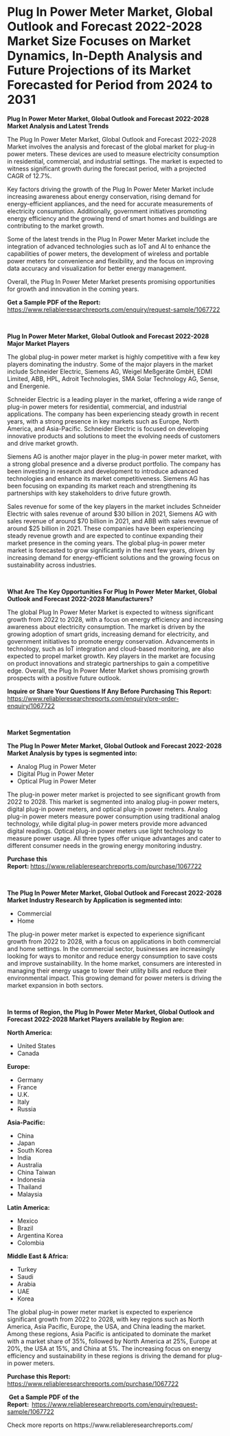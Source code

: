 <p><h1>Plug In Power Meter Market, Global Outlook and Forecast 2022-2028 Market Size Focuses on Market Dynamics, In-Depth Analysis and Future Projections of its Market Forecasted for Period from 2024 to 2031</h1></p><p><strong>Plug In Power Meter Market, Global Outlook and Forecast 2022-2028 Market Analysis and Latest Trends</strong></p>
<p><p>The Plug In Power Meter Market, Global Outlook and Forecast 2022-2028 Market involves the analysis and forecast of the global market for plug-in power meters. These devices are used to measure electricity consumption in residential, commercial, and industrial settings. The market is expected to witness significant growth during the forecast period, with a projected CAGR of 12.7%.</p><p>Key factors driving the growth of the Plug In Power Meter Market include increasing awareness about energy conservation, rising demand for energy-efficient appliances, and the need for accurate measurements of electricity consumption. Additionally, government initiatives promoting energy efficiency and the growing trend of smart homes and buildings are contributing to the market growth.</p><p>Some of the latest trends in the Plug In Power Meter Market include the integration of advanced technologies such as IoT and AI to enhance the capabilities of power meters, the development of wireless and portable power meters for convenience and flexibility, and the focus on improving data accuracy and visualization for better energy management.</p><p>Overall, the Plug In Power Meter Market presents promising opportunities for growth and innovation in the coming years.</p></p>
<p><strong>Get a Sample PDF of the Report:&nbsp;</strong> <a href="https://www.reliableresearchreports.com/enquiry/request-sample/1067722">https://www.reliableresearchreports.com/enquiry/request-sample/1067722</a></p>
<p>&nbsp;</p>
<p><strong>Plug In Power Meter Market, Global Outlook and Forecast 2022-2028 Major Market Players</strong></p>
<p><p>The global plug-in power meter market is highly competitive with a few key players dominating the industry. Some of the major players in the market include Schneider Electric, Siemens AG, Weigel Meßgeräte GmbH, EDMI Limited, ABB, HPL, Adroit Technologies, SMA Solar Technology AG, Sense, and Energenie.</p><p>Schneider Electric is a leading player in the market, offering a wide range of plug-in power meters for residential, commercial, and industrial applications. The company has been experiencing steady growth in recent years, with a strong presence in key markets such as Europe, North America, and Asia-Pacific. Schneider Electric is focused on developing innovative products and solutions to meet the evolving needs of customers and drive market growth.</p><p>Siemens AG is another major player in the plug-in power meter market, with a strong global presence and a diverse product portfolio. The company has been investing in research and development to introduce advanced technologies and enhance its market competitiveness. Siemens AG has been focusing on expanding its market reach and strengthening its partnerships with key stakeholders to drive future growth.</p><p>Sales revenue for some of the key players in the market includes Schneider Electric with sales revenue of around $30 billion in 2021, Siemens AG with sales revenue of around $70 billion in 2021, and ABB with sales revenue of around $25 billion in 2021. These companies have been experiencing steady revenue growth and are expected to continue expanding their market presence in the coming years. The global plug-in power meter market is forecasted to grow significantly in the next few years, driven by increasing demand for energy-efficient solutions and the growing focus on sustainability across industries.</p></p>
<p>&nbsp;</p>
<p><strong>What Are The Key Opportunities For Plug In Power Meter Market, Global Outlook and Forecast 2022-2028 Manufacturers?</strong></p>
<p><p>The global Plug In Power Meter Market is expected to witness significant growth from 2022 to 2028, with a focus on energy efficiency and increasing awareness about electricity consumption. The market is driven by the growing adoption of smart grids, increasing demand for electricity, and government initiatives to promote energy conservation. Advancements in technology, such as IoT integration and cloud-based monitoring, are also expected to propel market growth. Key players in the market are focusing on product innovations and strategic partnerships to gain a competitive edge. Overall, the Plug In Power Meter Market shows promising growth prospects with a positive future outlook.</p></p>
<p><strong>Inquire or Share Your Questions If Any Before Purchasing This Report:</strong> <a href="https://www.reliableresearchreports.com/enquiry/pre-order-enquiry/1067722">https://www.reliableresearchreports.com/enquiry/pre-order-enquiry/1067722</a></p>
<p>&nbsp;</p>
<p><strong>Market Segmentation</strong></p>
<p><strong>The Plug In Power Meter Market, Global Outlook and Forecast 2022-2028 Market Analysis by types is segmented into:</strong></p>
<p><ul><li>Analog Plug in Power Meter</li><li>Digital Plug in Power Meter</li><li>Optical Plug in Power Meter</li></ul></p>
<p><p>The plug-in power meter market is projected to see significant growth from 2022 to 2028. This market is segmented into analog plug-in power meters, digital plug-in power meters, and optical plug-in power meters. Analog plug-in power meters measure power consumption using traditional analog technology, while digital plug-in power meters provide more advanced digital readings. Optical plug-in power meters use light technology to measure power usage. All three types offer unique advantages and cater to different consumer needs in the growing energy monitoring industry.</p></p>
<p><strong>Purchase this Report:&nbsp;</strong><a href="https://www.reliableresearchreports.com/purchase/1067722">https://www.reliableresearchreports.com/purchase/1067722</a></p>
<p>&nbsp;</p>
<p><strong>The Plug In Power Meter Market, Global Outlook and Forecast 2022-2028 Market Industry Research by Application is segmented into:</strong></p>
<p><ul><li>Commercial</li><li>Home</li></ul></p>
<p><p>The plug-in power meter market is expected to experience significant growth from 2022 to 2028, with a focus on applications in both commercial and home settings. In the commercial sector, businesses are increasingly looking for ways to monitor and reduce energy consumption to save costs and improve sustainability. In the home market, consumers are interested in managing their energy usage to lower their utility bills and reduce their environmental impact. This growing demand for power meters is driving the market expansion in both sectors.</p></p>
<p>&nbsp;</p>
<p><strong>In terms of Region, the Plug In Power Meter Market, Global Outlook and Forecast 2022-2028 Market Players available by Region are:</strong></p>
<p>
    <p> <strong> North America: </strong>
        <ul>
            <li>United States</li>
            <li>Canada</li>
        </ul>
        </p> 
    <p> <strong> Europe: </strong>
        <ul>
            <li>Germany</li>
            <li>France</li>
            <li>U.K.</li>
            <li>Italy</li>
            <li>Russia</li>
        </ul>
        </p> 
    <p> <strong> Asia-Pacific: </strong>
        <ul>
            <li>China</li>
            <li>Japan</li>
            <li>South Korea</li>
            <li>India</li>
            <li>Australia</li>
            <li>China Taiwan</li>
            <li>Indonesia</li>
            <li>Thailand</li>
            <li>Malaysia</li>
        </ul>
        </p> 
    <p> <strong> Latin America: </strong>
        <ul>
            <li>Mexico</li>
            <li>Brazil</li>
            <li>Argentina Korea</li>
            <li>Colombia</li>
        </ul>
        </p> 
    <p> <strong> Middle East & Africa: </strong>
        <ul>
            <li>Turkey</li>
            <li>Saudi</li>
            <li>Arabia</li>
            <li>UAE</li>
            <li>Korea</li>
        </ul>
    </p>
    </p>
<p><p>The global plug-in power meter market is expected to experience significant growth from 2022 to 2028, with key regions such as North America, Asia Pacific, Europe, the USA, and China leading the market. Among these regions, Asia Pacific is anticipated to dominate the market with a market share of 35%, followed by North America at 25%, Europe at 20%, the USA at 15%, and China at 5%. The increasing focus on energy efficiency and sustainability in these regions is driving the demand for plug-in power meters.</p></p>
<p><strong>Purchase this Report: </strong><a href="https://www.reliableresearchreports.com/purchase/1067722">https://www.reliableresearchreports.com/purchase/1067722</a></p>
<p>&nbsp;<strong>Get a Sample PDF of the Report:&nbsp;&nbsp;</strong><a href="https://www.reliableresearchreports.com/enquiry/request-sample/1067722">https://www.reliableresearchreports.com/enquiry/request-sample/1067722</a></p>
<p><strong></strong></p>
<p>Check more reports on https://www.reliableresearchreports.com/</p>